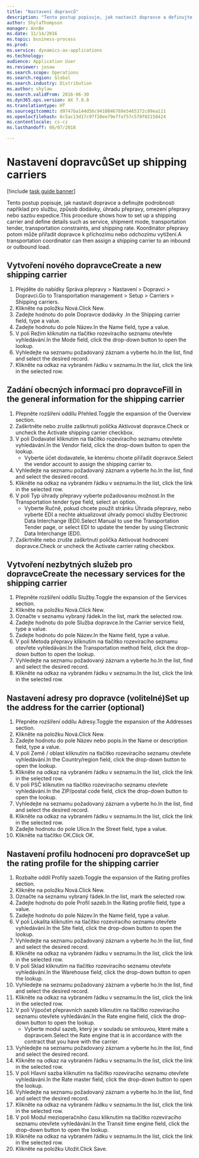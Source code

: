 ```yaml
--- 
title: "Nastavení dopravců"
description: "Tento postup popisuje, jak nastavit dopravce a definujte podrobnosti například pro službu, způsob dodávky, úhradu přepravy, omezení přepravy nebo sazbu expedice."
author: ShylaThompson
manager: AnnBe
ms.date: 11/14/2016
ms.topic: business-process
ms.prod: 
ms.service: dynamics-ax-applications
ms.technology: 
audience: Application User
ms.reviewer: josaw
ms.search.scope: Operations
ms.search.region: Global
ms.search.industry: Distribution
ms.author: shylaw
ms.search.validFrom: 2016-06-30
ms.dyn365.ops.version: AX 7.0.0
ms.translationtype: HT
ms.sourcegitcommit: d9747ba144d56c9410846769e5465372c89ea111
ms.openlocfilehash: 6c5ac13d17c97f20ee79e7faf57c570f02158424
ms.contentlocale: cs-cz
ms.lasthandoff: 08/07/2018

---
```

# <a name="set-up-shipping-carriers"></a><span data-ttu-id="dc719-103">Nastavení dopravců</span><span class="sxs-lookup"><span data-stu-id="dc719-103">Set up shipping carriers</span></span>

[!include [task guide banner](../../includes/task-guide-banner.md)]

<span data-ttu-id="dc719-104">Tento postup popisuje, jak nastavit dopravce a definujte podrobnosti například pro službu, způsob dodávky, úhradu přepravy, omezení přepravy nebo sazbu expedice.</span><span class="sxs-lookup"><span data-stu-id="dc719-104">This procedure shows how to set up a shipping carrier and define details such as service, shipment mode, transportation tender, transportation constraints, and shipping rate.</span></span> <span data-ttu-id="dc719-105">Koordinátor přepravy potom může přiřadit dopravce k příchozímu nebo odchozímu vytížení.</span><span class="sxs-lookup"><span data-stu-id="dc719-105">A transportation coordinator can then assign a shipping carrier to an inbound or outbound load.</span></span>


## <a name="create-a-new-shipping-carrier"></a><span data-ttu-id="dc719-106">Vytvoření nového dopravce</span><span class="sxs-lookup"><span data-stu-id="dc719-106">Create a new shipping carrier</span></span>
1. <span data-ttu-id="dc719-107">Přejděte do nabídky Správa přepravy > Nastavení > Dopravci > Dopravci.</span><span class="sxs-lookup"><span data-stu-id="dc719-107">Go to Transportation management > Setup > Carriers > Shipping carriers.</span></span>
2. <span data-ttu-id="dc719-108">Klikněte na položku Nová.</span><span class="sxs-lookup"><span data-stu-id="dc719-108">Click New.</span></span>
3. <span data-ttu-id="dc719-109">Zadejte hodnotu do pole Dopravce dodávky .</span><span class="sxs-lookup"><span data-stu-id="dc719-109">In the Shipping carrier field, type a value.</span></span>
4. <span data-ttu-id="dc719-110">Zadejte hodnotu do pole Název.</span><span class="sxs-lookup"><span data-stu-id="dc719-110">In the Name field, type a value.</span></span>
5. <span data-ttu-id="dc719-111">V poli Režim kliknutím na tlačítko rozevíracího seznamu otevřete vyhledávání.</span><span class="sxs-lookup"><span data-stu-id="dc719-111">In the Mode field, click the drop-down button to open the lookup.</span></span>
6. <span data-ttu-id="dc719-112">Vyhledejte na seznamu požadovaný záznam a vyberte ho.</span><span class="sxs-lookup"><span data-stu-id="dc719-112">In the list, find and select the desired record.</span></span>
7. <span data-ttu-id="dc719-113">Klikněte na odkaz na vybraném řádku v seznamu.</span><span class="sxs-lookup"><span data-stu-id="dc719-113">In the list, click the link in the selected row.</span></span>

## <a name="fill-in-the-general-information-for-the-shipping-carrier"></a><span data-ttu-id="dc719-114">Zadání obecných informací pro dopravce</span><span class="sxs-lookup"><span data-stu-id="dc719-114">Fill in the general information for the shipping carrier</span></span>
1. <span data-ttu-id="dc719-115">Přepněte rozšíření oddílu Přehled.</span><span class="sxs-lookup"><span data-stu-id="dc719-115">Toggle the expansion of the Overview section.</span></span>
2. <span data-ttu-id="dc719-116">Zaškrtněte nebo zrušte zaškrtnutí políčka Aktivovat dopravce.</span><span class="sxs-lookup"><span data-stu-id="dc719-116">Check or uncheck the Activate shipping carrier checkbox.</span></span>
3. <span data-ttu-id="dc719-117">V poli Dodavatel kliknutím na tlačítko rozevíracího seznamu otevřete vyhledávání.</span><span class="sxs-lookup"><span data-stu-id="dc719-117">In the Vendor field, click the drop-down button to open the lookup.</span></span>
    * <span data-ttu-id="dc719-118">Vyberte účet dodavatele, ke kterému chcete přiřadit dopravce.</span><span class="sxs-lookup"><span data-stu-id="dc719-118">Select the vendor account to assign the shipping carrier to.</span></span>  
4. <span data-ttu-id="dc719-119">Vyhledejte na seznamu požadovaný záznam a vyberte ho.</span><span class="sxs-lookup"><span data-stu-id="dc719-119">In the list, find and select the desired record.</span></span>
5. <span data-ttu-id="dc719-120">Klikněte na odkaz na vybraném řádku v seznamu.</span><span class="sxs-lookup"><span data-stu-id="dc719-120">In the list, click the link in the selected row.</span></span>
6. <span data-ttu-id="dc719-121">V poli Typ úhrady přepravy vyberte požadovanou možnost.</span><span class="sxs-lookup"><span data-stu-id="dc719-121">In the Transportation tender type field, select an option.</span></span>
    * <span data-ttu-id="dc719-122">Vyberte Ručně, pokud chcete použít stránku Úhrada přepravy, nebo vyberte EDI a nechte aktualizovat úhrady pomocí služby Electronic Data Interchange (EDI).</span><span class="sxs-lookup"><span data-stu-id="dc719-122">Select Manual to use the Transportation Tender page, or select EDI to update the tender by using Electronic Data Interchange (EDI).</span></span>  
7. <span data-ttu-id="dc719-123">Zaškrtněte nebo zrušte zaškrtnutí políčka Aktivovat hodnocení dopravce.</span><span class="sxs-lookup"><span data-stu-id="dc719-123">Check or uncheck the Activate carrier rating checkbox.</span></span>

## <a name="create-the-necessary-services-for-the-shipping-carrier"></a><span data-ttu-id="dc719-124">Vytvoření nezbytných služeb pro dopravce</span><span class="sxs-lookup"><span data-stu-id="dc719-124">Create the necessary services for the shipping carrier</span></span>
1. <span data-ttu-id="dc719-125">Přepněte rozšíření oddílu Služby.</span><span class="sxs-lookup"><span data-stu-id="dc719-125">Toggle the expansion of the Services section.</span></span>
2. <span data-ttu-id="dc719-126">Klikněte na položku Nová.</span><span class="sxs-lookup"><span data-stu-id="dc719-126">Click New.</span></span>
3. <span data-ttu-id="dc719-127">Označte v seznamu vybraný řádek.</span><span class="sxs-lookup"><span data-stu-id="dc719-127">In the list, mark the selected row.</span></span>
4. <span data-ttu-id="dc719-128">Zadejte hodnotu do pole Služba dopravce.</span><span class="sxs-lookup"><span data-stu-id="dc719-128">In the Carrier service field, type a value.</span></span>
5. <span data-ttu-id="dc719-129">Zadejte hodnotu do pole Název.</span><span class="sxs-lookup"><span data-stu-id="dc719-129">In the Name field, type a value.</span></span>
6. <span data-ttu-id="dc719-130">V poli Metoda přepravy kliknutím na tlačítko rozevíracího seznamu otevřete vyhledávání.</span><span class="sxs-lookup"><span data-stu-id="dc719-130">In the Transportation method field, click the drop-down button to open the lookup.</span></span>
7. <span data-ttu-id="dc719-131">Vyhledejte na seznamu požadovaný záznam a vyberte ho.</span><span class="sxs-lookup"><span data-stu-id="dc719-131">In the list, find and select the desired record.</span></span>
8. <span data-ttu-id="dc719-132">Klikněte na odkaz na vybraném řádku v seznamu.</span><span class="sxs-lookup"><span data-stu-id="dc719-132">In the list, click the link in the selected row.</span></span>

## <a name="set-up-the-address-for-the-carrier-optional"></a><span data-ttu-id="dc719-133">Nastavení adresy pro dopravce (volitelné)</span><span class="sxs-lookup"><span data-stu-id="dc719-133">Set up the address for the carrier (optional)</span></span>
1. <span data-ttu-id="dc719-134">Přepněte rozšíření oddílu Adresy.</span><span class="sxs-lookup"><span data-stu-id="dc719-134">Toggle the expansion of the Addresses section.</span></span>
2. <span data-ttu-id="dc719-135">Klikněte na položku Nová.</span><span class="sxs-lookup"><span data-stu-id="dc719-135">Click New.</span></span>
3. <span data-ttu-id="dc719-136">Zadejte hodnotu do pole Název nebo popis.</span><span class="sxs-lookup"><span data-stu-id="dc719-136">In the Name or description field, type a value.</span></span>
4. <span data-ttu-id="dc719-137">V poli Země / oblast kliknutím na tlačítko rozevíracího seznamu otevřete vyhledávání.</span><span class="sxs-lookup"><span data-stu-id="dc719-137">In the Country/region field, click the drop-down button to open the lookup.</span></span>
5. <span data-ttu-id="dc719-138">Klikněte na odkaz na vybraném řádku v seznamu.</span><span class="sxs-lookup"><span data-stu-id="dc719-138">In the list, click the link in the selected row.</span></span>
6. <span data-ttu-id="dc719-139">V poli PSČ kliknutím na tlačítko rozevíracího seznamu otevřete vyhledávání.</span><span class="sxs-lookup"><span data-stu-id="dc719-139">In the ZIP/postal code field, click the drop-down button to open the lookup.</span></span>
7. <span data-ttu-id="dc719-140">Vyhledejte na seznamu požadovaný záznam a vyberte ho.</span><span class="sxs-lookup"><span data-stu-id="dc719-140">In the list, find and select the desired record.</span></span>
8. <span data-ttu-id="dc719-141">Klikněte na odkaz na vybraném řádku v seznamu.</span><span class="sxs-lookup"><span data-stu-id="dc719-141">In the list, click the link in the selected row.</span></span>
9. <span data-ttu-id="dc719-142">Zadejte hodnotu do pole Ulice.</span><span class="sxs-lookup"><span data-stu-id="dc719-142">In the Street field, type a value.</span></span>
10. <span data-ttu-id="dc719-143">Klikněte na tlačítko OK.</span><span class="sxs-lookup"><span data-stu-id="dc719-143">Click OK.</span></span>

## <a name="set-up-the-rating-profile-for-the-shipping-carrier"></a><span data-ttu-id="dc719-144">Nastavení profilu hodnocení pro dopravce</span><span class="sxs-lookup"><span data-stu-id="dc719-144">Set up the rating profile for the shipping carrier</span></span>
1. <span data-ttu-id="dc719-145">Rozbalte oddíl Profily sazeb.</span><span class="sxs-lookup"><span data-stu-id="dc719-145">Toggle the expansion of the Rating profiles section.</span></span>
2. <span data-ttu-id="dc719-146">Klikněte na položku Nová.</span><span class="sxs-lookup"><span data-stu-id="dc719-146">Click New.</span></span>
3. <span data-ttu-id="dc719-147">Označte na seznamu vybraný řádek.</span><span class="sxs-lookup"><span data-stu-id="dc719-147">In the list, mark the selected row.</span></span>
4. <span data-ttu-id="dc719-148">Zadejte hodnotu do pole Profil sazeb.</span><span class="sxs-lookup"><span data-stu-id="dc719-148">In the Rating profile field, type a value.</span></span>
5. <span data-ttu-id="dc719-149">Zadejte hodnotu do pole Název.</span><span class="sxs-lookup"><span data-stu-id="dc719-149">In the Name field, type a value.</span></span>
6. <span data-ttu-id="dc719-150">V poli Lokalita kliknutím na tlačítko rozevíracího seznamu otevřete vyhledávání.</span><span class="sxs-lookup"><span data-stu-id="dc719-150">In the Site field, click the drop-down button to open the lookup.</span></span>
7. <span data-ttu-id="dc719-151">Vyhledejte na seznamu požadovaný záznam a vyberte ho.</span><span class="sxs-lookup"><span data-stu-id="dc719-151">In the list, find and select the desired record.</span></span>
8. <span data-ttu-id="dc719-152">Klikněte na odkaz na vybraném řádku v seznamu.</span><span class="sxs-lookup"><span data-stu-id="dc719-152">In the list, click the link in the selected row.</span></span>
9. <span data-ttu-id="dc719-153">V poli Sklad kliknutím na tlačítko rozevíracího seznamu otevřete vyhledávání.</span><span class="sxs-lookup"><span data-stu-id="dc719-153">In the Warehouse field, click the drop-down button to open the lookup.</span></span>
10. <span data-ttu-id="dc719-154">Vyhledejte na seznamu požadovaný záznam a vyberte ho.</span><span class="sxs-lookup"><span data-stu-id="dc719-154">In the list, find and select the desired record.</span></span>
11. <span data-ttu-id="dc719-155">Klikněte na odkaz na vybraném řádku v seznamu.</span><span class="sxs-lookup"><span data-stu-id="dc719-155">In the list, click the link in the selected row.</span></span>
12. <span data-ttu-id="dc719-156">V poli Výpočet přepravních sazeb kliknutím na tlačítko rozevíracího seznamu otevřete vyhledávání.</span><span class="sxs-lookup"><span data-stu-id="dc719-156">In the Rate engine field, click the drop-down button to open the lookup.</span></span>
    * <span data-ttu-id="dc719-157">Vyberte modul sazeb, který je v souladu se smlouvou, které máte s dopravcem.</span><span class="sxs-lookup"><span data-stu-id="dc719-157">Select the Rate engine that is in accordance with the contract that you have with the carrier.</span></span>  
13. <span data-ttu-id="dc719-158">Vyhledejte na seznamu požadovaný záznam a vyberte ho.</span><span class="sxs-lookup"><span data-stu-id="dc719-158">In the list, find and select the desired record.</span></span>
14. <span data-ttu-id="dc719-159">Klikněte na odkaz na vybraném řádku v seznamu.</span><span class="sxs-lookup"><span data-stu-id="dc719-159">In the list, click the link in the selected row.</span></span>
15. <span data-ttu-id="dc719-160">V poli Hlavní sazba kliknutím na tlačítko rozevíracího seznamu otevřete vyhledávání.</span><span class="sxs-lookup"><span data-stu-id="dc719-160">In the Rate master field, click the drop-down button to open the lookup.</span></span>
16. <span data-ttu-id="dc719-161">Vyhledejte na seznamu požadovaný záznam a vyberte ho.</span><span class="sxs-lookup"><span data-stu-id="dc719-161">In the list, find and select the desired record.</span></span>
17. <span data-ttu-id="dc719-162">Klikněte na odkaz na vybraném řádku v seznamu.</span><span class="sxs-lookup"><span data-stu-id="dc719-162">In the list, click the link in the selected row.</span></span>
18. <span data-ttu-id="dc719-163">V poli Modul mezioperačního času kliknutím na tlačítko rozevíracího seznamu otevřete vyhledávání.</span><span class="sxs-lookup"><span data-stu-id="dc719-163">In the Transit time engine field, click the drop-down button to open the lookup.</span></span>
19. <span data-ttu-id="dc719-164">Klikněte na odkaz na vybraném řádku v seznamu.</span><span class="sxs-lookup"><span data-stu-id="dc719-164">In the list, click the link in the selected row.</span></span>
20. <span data-ttu-id="dc719-165">Klikněte na položku Uložit.</span><span class="sxs-lookup"><span data-stu-id="dc719-165">Click Save.</span></span>


